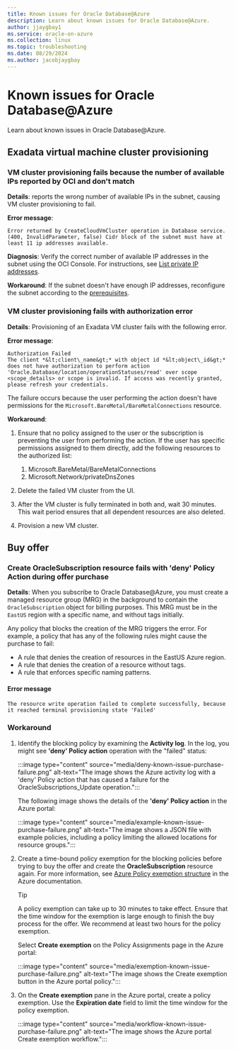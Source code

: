 ```yaml
---
title: Known issues for Oracle Database@Azure
description: Learn about known issues for Oracle Database@Azure.
author: jjaygbay1
ms.service: oracle-on-azure
ms.collection: linux
ms.topic: troubleshooting
ms.date: 08/29/2024
ms.author: jacobjaygbay
---
```


# Known issues for Oracle Database@Azure

Learn about known issues in Oracle Database@Azure.

## Exadata virtual machine cluster provisioning

### VM cluster provisioning fails because the number of available IPs reported by OCI and don't match

**Details**: reports the wrong number of available IPs in the subnet, causing VM cluster provisioning to fail.

**Error message**:

`Error returned by CreateCloudVmCluster operation in Database service.(400, InvalidParameter, false) Cidr block of the subnet must have at least 11 ip addresses available.`

**Diagnosis**: Verify the correct number of available IP addresses in the subnet using the OCI Console. For instructions, see [List private IP addresses](https://docs.oracle.com/iaas/Content/Network/Tasks/private-ip-address-list.htm).

**Workaround**: If the subnet doesn't have enough IP addresses, reconfigure the subnet according to the [prerequisites](oracle-database-plan-ip.md).

### VM cluster provisioning fails with authorization error

**Details**: Provisioning of an Exadata VM cluster fails with the following error.

**Error message**:

```
Authorization Failed
The client *&lt;client\_name&gt;* with object id *&lt;object\_id&gt;* does not have authorization to perform action 'Oracle.Database/location/operationStatuses/read' over scope <scope_details> or scope is invalid. If access was recently granted, please refresh your credentials.
```

The failure occurs because the user performing the action doesn't have permissions for the `Microsoft.BareMetal/BareMetalConnections` resource.

**Workaround**:

1. Ensure that no  policy assigned to the user or the subscription is preventing the user from performing the action. If the user has specific permissions assigned to them directly, add the following resources to the authorized list:

    1. Microsoft.BareMetal/BareMetalConnections
    1. Microsoft.Network/privateDnsZones
1. Delete the failed VM cluster from the UI.
1. After the VM cluster is fully terminated in both  and, wait 30 minutes. This wait period ensures that all dependent resources are also deleted.
1. Provision a new VM cluster.

## Buy offer

### Create OracleSubscription resource fails with 'deny' Policy Action during offer purchase

**Details**: When you subscribe to Oracle Database@Azure, you must create a managed resource group (MRG) in the background to contain the `OracleSubscription` object for billing purposes. This MRG must be in the  `EastUS` region with a specific name, and without tags initially.

Any policy that blocks the creation of the MRG triggers the error. For example, a policy that has any of the following rules might cause the purchase to fail:

- A rule that denies the creation of resources in the EastUS Azure region.
- A rule that denies the creation of a resource without tags.
- A rule that enforces specific naming patterns.

#### Error message

`The resource write operation failed to complete successfully, because it reached terminal provisioning state 'Failed'`

### Workaround

1. Identify the blocking policy by examining the **Activity log**. In the log, you might see **'deny' Policy action** operation with the "failed" status:

    :::image type="content" source="media/deny-known-issue-purchase-failure.png" alt-text="The image shows the Azure activity log with a 'deny' Policy action that has caused a failure for the OracleSubscriptions_Update operation.":::

    The following image shows the details of the **'deny' Policy action** in the Azure portal:

    :::image type="content" source="media/example-known-issue-purchase-failure.png" alt-text="The image shows a JSON file with example policies, including a policy limiting the allowed locations for resource groups.":::

1. Create a time-bound policy exemption for the blocking policies before trying to buy the offer and create the **OracleSubscription** resource again. For more information, see [Azure Policy exemption structure](/azure/governance/policy/concepts/exemption-structure) in the Azure documentation.

     > [!TIP]
     > A policy exemption can take up to 30 minutes to take effect. Ensure that the time window for the exemption is large enough to finish the buy process for the offer. We recommend at least two hours for the policy exemption.

    Select **Create exemption** on the Policy Assignments page in the Azure portal:

    :::image type="content" source="media/exemption-known-issue-purchase-failure.png" alt-text="The image shows the Create exemption button in the Azure portal policy.":::

1. On the **Create exemption** pane in the Azure portal, create a policy exemption. Use the **Expiration date** field to limit the time window for the policy exemption.

    :::image type="content" source="media/workflow-known-issue-purchase-failure.png" alt-text="The image shows the Azure portal Create exemption workflow.":::
